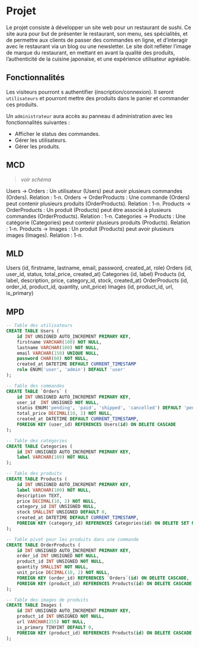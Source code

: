# Projet

Le projet consiste à développer un site web pour un restaurant de sushi. Ce site aura pour but de présenter le restaurant, son menu, ses spécialités, et de permettre aux clients de passer des commandes en ligne, et d’interagir avec le restaurant via un blog ou une newsletter. Le site doit refléter l’image de marque du restaurant, en mettant en avant la qualité des produits, l’authenticité de la cuisine japonaise, et une expérience utilisateur agréable.


## Fonctionnalités

Les visiteurs pourront s authentifier (inscription/connexion).
Il seront `utilisateurs` et pourront mettre des produits dans le panier et commander ces produits.

Un `administrateur` aura accès au panneau d administration avec les fonctionnalités suivantes :

- Afficher le status des commandes.
- Gérer les utilisateurs. 
- Gérer les produits.     

## MCD

> _voir schéma_

Users → Orders :
Un utilisateur (Users) peut avoir plusieurs commandes (Orders).
Relation : 1-n.
Orders → OrderProducts :
Une commande (Orders) peut contenir plusieurs produits (OrderProducts).
Relation : 1-n.
Products → OrderProducts :
Un produit (Products) peut être associé à plusieurs commandes (OrderProducts).
Relation : 1-n.
Categories → Products :
Une catégorie (Categories) peut contenir plusieurs produits (Products).
Relation : 1-n.
Products → Images :
Un produit (Products) peut avoir plusieurs images (Images).
Relation : 1-n.

## MLD

Users (id, firstname, lastname, email, password, created_at, role)
Orders (id, user_id, status, total_price, created_at)
Categories (id, label)
Products (id, label, description, price, category_id, stock, created_at)
OrderProducts (id, order_id, product_id, quantity, unit_price)
Images (id, product_id, url, is_primary)

## MPD

```sql
-- Table des utilisateurs
CREATE TABLE Users (
    id INT UNSIGNED AUTO_INCREMENT PRIMARY KEY,
    firstname VARCHAR(100) NOT NULL,
    lastname VARCHAR(100) NOT NULL,
    email VARCHAR(150) UNIQUE NULL,
    password CHAR(60) NOT NULL,
    created_at DATETIME DEFAULT CURRENT_TIMESTAMP
    role ENUM('user', 'admin') DEFAULT 'user'
);

-- Table des commandes
CREATE TABLE `Orders` (
    id INT UNSIGNED AUTO_INCREMENT PRIMARY KEY,
    user_id  INT UNSIGNED NOT NULL,
    status ENUM('pending', 'paid', 'shipped', 'cancelled') DEFAULT 'pending',
    total_price DECIMAL(10, 2) NOT NULL,
    created_at DATETIME DEFAULT CURRENT_TIMESTAMP,
    FOREIGN KEY (user_id) REFERENCES Users(id) ON DELETE CASCADE
);

-- Table des catégories
CREATE TABLE Categories (
    id INT UNSIGNED AUTO_INCREMENT PRIMARY KEY,
    label VARCHAR(100) NOT NULL   
);

-- Table des produits
CREATE TABLE Products (
    id INT UNSIGNED AUTO_INCREMENT PRIMARY KEY,
    label VARCHAR(100) NOT NULL,
    description TEXT,
    price DECIMAL(10, 2) NOT NULL,
    category_id INT UNSIGNED NULL,
    stock SMALLINT UNSIGNED DEFAULT 0,
    created_at DATETIME DEFAULT CURRENT_TIMESTAMP,
    FOREIGN KEY (category_id) REFERENCES Categories(id) ON DELETE SET NULL
);

-- Table pivot pour les produits dans une commande
CREATE TABLE OrderProducts (
    id INT UNSIGNED AUTO_INCREMENT PRIMARY KEY,
    order_id INT UNSIGNED NOT NULL,
    product_id INT UNSIGNED NOT NULL,
    quantity SMALLINT NOT NULL,
    unit_price DECIMAL(10, 2) NOT NULL,
    FOREIGN KEY (order_id) REFERENCES `Orders`(id) ON DELETE CASCADE,
    FOREIGN KEY (product_id) REFERENCES Products(id) ON DELETE CASCADE
);

-- Table des images de produits
CREATE TABLE Images (
    id INT UNSIGNED AUTO_INCREMENT PRIMARY KEY,
    product_id INT UNSIGNED NOT NULL,
    url VARCHAR(255) NOT NULL,
    is_primary TINYINT DEFAULT 0,
    FOREIGN KEY (product_id) REFERENCES Products(id) ON DELETE CASCADE
);


